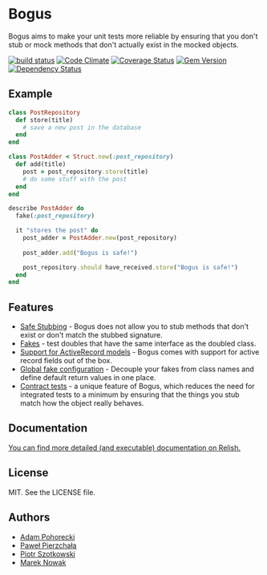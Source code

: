 # Bogus

Bogus aims to make your unit tests more reliable by ensuring that you don't stub or mock methods that don't actually exist in the mocked objects.

[![build status](https://secure.travis-ci.org/psyho/bogus.png)](http://travis-ci.org/psyho/bogus)
[![Code Climate](https://codeclimate.com/github/psyho/bogus.png)](https://codeclimate.com/github/psyho/bogus)
[![Coverage Status](https://coveralls.io/repos/psyho/bogus/badge.png?branch=master)](https://coveralls.io/r/psyho/bogus?branch=master)
[![Gem Version](https://badge.fury.io/rb/bogus.png)](http://badge.fury.io/rb/bogus)
[![Dependency Status](https://gemnasium.com/psyho/bogus.png)](https://gemnasium.com/psyho/bogus)

## Example

```ruby
class PostRepository
  def store(title)
    # save a new post in the database
  end
end

class PostAdder < Struct.new(:post_repository)
  def add(title)
    post = post_repository.store(title)
    # do some stuff with the post
  end
end

describe PostAdder do
  fake(:post_repository)

  it "stores the post" do
    post_adder = PostAdder.new(post_repository)
    
    post_adder.add("Bogus is safe!")

    post_repository.should have_received.store("Bogus is safe!")
  end
end
```

## Features

* [Safe Stubbing][safe-stubbing] - Bogus does not allow you to stub methods that don't exist or don't match the stubbed signature.
* [Fakes][fakes] - test doubles that have the same interface as the doubled class.
* [Support for ActiveRecord models][ar-support] - Bogus comes with support for active record fields out of the box.
* [Global fake configuration][global-configuration] - Decouple your fakes from class names and define default return values in one place.
* [Contract tests][contract-tests] - a unique feature of Bogus, which reduces the need for integrated tests to a minimum by ensuring that the things you stub match how the object really behaves.

## Documentation

[You can find more detailed (and executable) documentation on Relish.][docs]

## License

MIT. See the LICENSE file.

## Authors

* [Adam Pohorecki](http://github.com/psyho)
* [Paweł Pierzchała](http://github.com/wrozka)
* [Piotr Szotkowski](https://github.com/chastell)
* [Marek Nowak](https://github.com/yundt)

[docs]: http://www.relishapp.com/bogus/bogus/docs 

[safe-stubbing]: https://www.relishapp.com/bogus/bogus/docs/safe-stubbing
[fakes]: https://www.relishapp.com/bogus/bogus/docs/fakes
[ar-support]: https://www.relishapp.com/bogus/bogus/docs/configuration/fake-ar-attributes
[global-configuration]: https://www.relishapp.com/bogus/bogus/docs/fakes/global-fake-configuration
[contract-tests]: https://www.relishapp.com/bogus/bogus/docs/contract-tests

